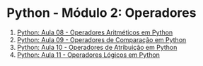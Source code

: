 # Python - Módulo 2: Operadores

1. [Python: Aula 08 - Operadores Aritméticos em Python](01_python-aula-08-operadores-aritmeticos-e.md)
2. [Python: Aula 09 - Operadores de Comparação em Python](02_python-aula-09-operadores-de-comparacao-e.md)
3. [Python: Aula 10 - Operadores de Atribuição em Python](03_python-aula-10-operadores-de-atribuicao-e.md)
4. [Python: Aula 11 - Operadores Lógicos em Python](04_python-aula-11-operadores-logicos-e.md)
